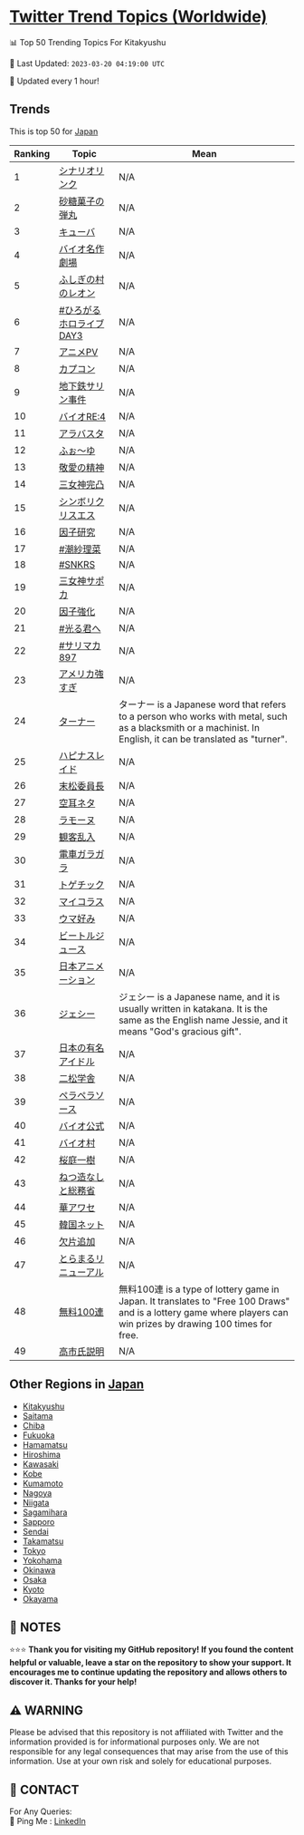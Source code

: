 [Twitter Trend Topics (Worldwide)](https://github.com/ErcinDedeoglu/Twitter-Trend-Topics)
==========


📊 Top 50 Trending Topics For Kitakyushu

📆 Last Updated: `2023-03-20 04:19:00 UTC`

🔧 Updated every 1 hour!


## Trends

This is top 50 for [Japan](</Japan>)

| Ranking | Topic | Mean |
| ------- | ------------ | ------------ |
| 1 | [シナリオリンク](http://twitter.com/search?q=%e3%82%b7%e3%83%8a%e3%83%aa%e3%82%aa%e3%83%aa%e3%83%b3%e3%82%af) | N/A |
| 2 | [砂糖菓子の弾丸](http://twitter.com/search?q=%e7%a0%82%e7%b3%96%e8%8f%93%e5%ad%90%e3%81%ae%e5%bc%be%e4%b8%b8) | N/A |
| 3 | [キューバ](http://twitter.com/search?q=%e3%82%ad%e3%83%a5%e3%83%bc%e3%83%90) | N/A |
| 4 | [バイオ名作劇場](http://twitter.com/search?q=%e3%83%90%e3%82%a4%e3%82%aa%e5%90%8d%e4%bd%9c%e5%8a%87%e5%a0%b4) | N/A |
| 5 | [ふしぎの村のレオン](http://twitter.com/search?q=%e3%81%b5%e3%81%97%e3%81%8e%e3%81%ae%e6%9d%91%e3%81%ae%e3%83%ac%e3%82%aa%e3%83%b3) | N/A |
| 6 | [#ひろがるホロライブDAY3](http://twitter.com/search?q=%23%e3%81%b2%e3%82%8d%e3%81%8c%e3%82%8b%e3%83%9b%e3%83%ad%e3%83%a9%e3%82%a4%e3%83%96DAY3) | N/A |
| 7 | [アニメPV](http://twitter.com/search?q=%e3%82%a2%e3%83%8b%e3%83%a1PV) | N/A |
| 8 | [カプコン](http://twitter.com/search?q=%e3%82%ab%e3%83%97%e3%82%b3%e3%83%b3) | N/A |
| 9 | [地下鉄サリン事件](http://twitter.com/search?q=%e5%9c%b0%e4%b8%8b%e9%89%84%e3%82%b5%e3%83%aa%e3%83%b3%e4%ba%8b%e4%bb%b6) | N/A |
| 10 | [バイオRE:4](http://twitter.com/search?q=%e3%83%90%e3%82%a4%e3%82%aaRE%3a4) | N/A |
| 11 | [アラバスタ](http://twitter.com/search?q=%e3%82%a2%e3%83%a9%e3%83%90%e3%82%b9%e3%82%bf) | N/A |
| 12 | [ふぉ〜ゆ](http://twitter.com/search?q=%e3%81%b5%e3%81%89%e3%80%9c%e3%82%86) | N/A |
| 13 | [敬愛の精神](http://twitter.com/search?q=%e6%95%ac%e6%84%9b%e3%81%ae%e7%b2%be%e7%a5%9e) | N/A |
| 14 | [三女神完凸](http://twitter.com/search?q=%e4%b8%89%e5%a5%b3%e7%a5%9e%e5%ae%8c%e5%87%b8) | N/A |
| 15 | [シンボリクリスエス](http://twitter.com/search?q=%e3%82%b7%e3%83%b3%e3%83%9c%e3%83%aa%e3%82%af%e3%83%aa%e3%82%b9%e3%82%a8%e3%82%b9) | N/A |
| 16 | [因子研究](http://twitter.com/search?q=%e5%9b%a0%e5%ad%90%e7%a0%94%e7%a9%b6) | N/A |
| 17 | [#潮紗理菜](http://twitter.com/search?q=%23%e6%bd%ae%e7%b4%97%e7%90%86%e8%8f%9c) | N/A |
| 18 | [#SNKRS](http://twitter.com/search?q=%23SNKRS) | N/A |
| 19 | [三女神サポカ](http://twitter.com/search?q=%e4%b8%89%e5%a5%b3%e7%a5%9e%e3%82%b5%e3%83%9d%e3%82%ab) | N/A |
| 20 | [因子強化](http://twitter.com/search?q=%e5%9b%a0%e5%ad%90%e5%bc%b7%e5%8c%96) | N/A |
| 21 | [#光る君へ](http://twitter.com/search?q=%23%e5%85%89%e3%82%8b%e5%90%9b%e3%81%b8) | N/A |
| 22 | [#サリマカ897](http://twitter.com/search?q=%23%e3%82%b5%e3%83%aa%e3%83%9e%e3%82%ab897) | N/A |
| 23 | [アメリカ強すぎ](http://twitter.com/search?q=%e3%82%a2%e3%83%a1%e3%83%aa%e3%82%ab%e5%bc%b7%e3%81%99%e3%81%8e) | N/A |
| 24 | [ターナー](http://twitter.com/search?q=%e3%82%bf%e3%83%bc%e3%83%8a%e3%83%bc) | ターナー is a Japanese word that refers to a person who works with metal, such as a blacksmith or a machinist. In English, it can be translated as "turner". |
| 25 | [ハピナスレイド](http://twitter.com/search?q=%e3%83%8f%e3%83%94%e3%83%8a%e3%82%b9%e3%83%ac%e3%82%a4%e3%83%89) | N/A |
| 26 | [末松委員長](http://twitter.com/search?q=%e6%9c%ab%e6%9d%be%e5%a7%94%e5%93%a1%e9%95%b7) | N/A |
| 27 | [空耳ネタ](http://twitter.com/search?q=%e7%a9%ba%e8%80%b3%e3%83%8d%e3%82%bf) | N/A |
| 28 | [ラモーヌ](http://twitter.com/search?q=%e3%83%a9%e3%83%a2%e3%83%bc%e3%83%8c) | N/A |
| 29 | [観客乱入](http://twitter.com/search?q=%e8%a6%b3%e5%ae%a2%e4%b9%b1%e5%85%a5) | N/A |
| 30 | [電車ガラガラ](http://twitter.com/search?q=%e9%9b%bb%e8%bb%8a%e3%82%ac%e3%83%a9%e3%82%ac%e3%83%a9) | N/A |
| 31 | [トゲチック](http://twitter.com/search?q=%e3%83%88%e3%82%b2%e3%83%81%e3%83%83%e3%82%af) | N/A |
| 32 | [マイコラス](http://twitter.com/search?q=%e3%83%9e%e3%82%a4%e3%82%b3%e3%83%a9%e3%82%b9) | N/A |
| 33 | [ウマ好み](http://twitter.com/search?q=%e3%82%a6%e3%83%9e%e5%a5%bd%e3%81%bf) | N/A |
| 34 | [ビートルジュース](http://twitter.com/search?q=%e3%83%93%e3%83%bc%e3%83%88%e3%83%ab%e3%82%b8%e3%83%a5%e3%83%bc%e3%82%b9) | N/A |
| 35 | [日本アニメーション](http://twitter.com/search?q=%e6%97%a5%e6%9c%ac%e3%82%a2%e3%83%8b%e3%83%a1%e3%83%bc%e3%82%b7%e3%83%a7%e3%83%b3) | N/A |
| 36 | [ジェシー](http://twitter.com/search?q=%e3%82%b8%e3%82%a7%e3%82%b7%e3%83%bc) | ジェシー is a Japanese name, and it is usually written in katakana. It is the same as the English name Jessie, and it means "God's gracious gift". |
| 37 | [日本の有名アイドル](http://twitter.com/search?q=%e6%97%a5%e6%9c%ac%e3%81%ae%e6%9c%89%e5%90%8d%e3%82%a2%e3%82%a4%e3%83%89%e3%83%ab) | N/A |
| 38 | [二松学舎](http://twitter.com/search?q=%e4%ba%8c%e6%9d%be%e5%ad%a6%e8%88%8e) | N/A |
| 39 | [ペラペラソース](http://twitter.com/search?q=%e3%83%9a%e3%83%a9%e3%83%9a%e3%83%a9%e3%82%bd%e3%83%bc%e3%82%b9) | N/A |
| 40 | [バイオ公式](http://twitter.com/search?q=%e3%83%90%e3%82%a4%e3%82%aa%e5%85%ac%e5%bc%8f) | N/A |
| 41 | [バイオ村](http://twitter.com/search?q=%e3%83%90%e3%82%a4%e3%82%aa%e6%9d%91) | N/A |
| 42 | [桜庭一樹](http://twitter.com/search?q=%e6%a1%9c%e5%ba%ad%e4%b8%80%e6%a8%b9) | N/A |
| 43 | [ねつ造なしと総務省](http://twitter.com/search?q=%e3%81%ad%e3%81%a4%e9%80%a0%e3%81%aa%e3%81%97%e3%81%a8%e7%b7%8f%e5%8b%99%e7%9c%81) | N/A |
| 44 | [華アワセ](http://twitter.com/search?q=%e8%8f%af%e3%82%a2%e3%83%af%e3%82%bb) | N/A |
| 45 | [韓国ネット](http://twitter.com/search?q=%e9%9f%93%e5%9b%bd%e3%83%8d%e3%83%83%e3%83%88) | N/A |
| 46 | [欠片追加](http://twitter.com/search?q=%e6%ac%a0%e7%89%87%e8%bf%bd%e5%8a%a0) | N/A |
| 47 | [とらまるリニューアル](http://twitter.com/search?q=%e3%81%a8%e3%82%89%e3%81%be%e3%82%8b%e3%83%aa%e3%83%8b%e3%83%a5%e3%83%bc%e3%82%a2%e3%83%ab) | N/A |
| 48 | [無料100連](http://twitter.com/search?q=%e7%84%a1%e6%96%99100%e9%80%a3) | 無料100連 is a type of lottery game in Japan. It translates to "Free 100 Draws" and is a lottery game where players can win prizes by drawing 100 times for free. |
| 49 | [高市氏説明](http://twitter.com/search?q=%e9%ab%98%e5%b8%82%e6%b0%8f%e8%aa%ac%e6%98%8e) | N/A |



## Other Regions in [Japan](</Japan>)

* [Kitakyushu](</Japan/Kitakyushu.md>)
* [Saitama](</Japan/Saitama.md>)
* [Chiba](</Japan/Chiba.md>)
* [Fukuoka](</Japan/Fukuoka.md>)
* [Hamamatsu](</Japan/Hamamatsu.md>)
* [Hiroshima](</Japan/Hiroshima.md>)
* [Kawasaki](</Japan/Kawasaki.md>)
* [Kobe](</Japan/Kobe.md>)
* [Kumamoto](</Japan/Kumamoto.md>)
* [Nagoya](</Japan/Nagoya.md>)
* [Niigata](</Japan/Niigata.md>)
* [Sagamihara](</Japan/Sagamihara.md>)
* [Sapporo](</Japan/Sapporo.md>)
* [Sendai](</Japan/Sendai.md>)
* [Takamatsu](</Japan/Takamatsu.md>)
* [Tokyo](</Japan/Tokyo.md>)
* [Yokohama](</Japan/Yokohama.md>)
* [Okinawa](</Japan/Okinawa.md>)
* [Osaka](</Japan/Osaka.md>)
* [Kyoto](</Japan/Kyoto.md>)
* [Okayama](</Japan/Okayama.md>)



## 📝 NOTES

⭐⭐⭐ **Thank you for visiting my GitHub repository! If you found the content helpful or valuable, leave a star on the repository to show your support. It encourages me to continue updating the repository and allows others to discover it. Thanks for your help!**


## ⚠️ WARNING

Please be advised that this repository is not affiliated with Twitter and the information provided is for informational purposes only. We are not responsible for any legal consequences that may arise from the use of this information. Use at your own risk and solely for educational purposes.


## 📨 CONTACT

 For Any Queries:  
            🏓 Ping Me : [LinkedIn](https://www.linkedin.com/in/ercindedeoglu/)
